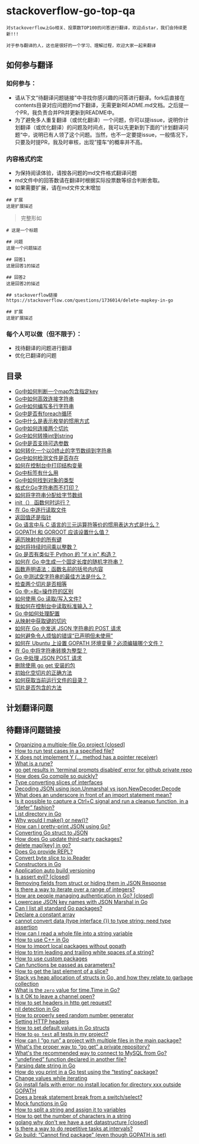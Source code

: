 # stackoverflow-go-top-qa

    对stackoverflow上Go相关、投票数TOP100的问答进行翻译，欢迎点star，我们会持续更新!!!

    对于参与翻译的人，这也是很好的一个学习、理解过程，欢迎大家一起来翻译

## 如何参与翻译
### 如何参与：
* 请从下文“待翻译问题链接”中寻找你感兴趣的问答进行翻译。fork后直接在contents目录对应问题的md下翻译，无需更新README.md文档。之后提一个PR，我负责合并PR并更新到README中。
* 为了避免多人重复翻译（或优化翻译）一个问题，你可以提issue，说明你计划翻译（或优化翻译）的问题及时间点，我可以先更新到下面的”计划翻译问题“中，说明已有人领了这个问题。当然，也不一定要提issue，一般情况下，只要及时提PR，我及时审核，出现”撞车“的概率并不高。

### 内容格式约定
* 为保持阅读体验，请按各问题的md文件格式翻译问题
* md文件中的回答数请在翻译时根据实际投票数等综合判断舍取。
* 如果需要扩展，请在md文件文末增加
```
## 扩展
这是扩展描述
```

>完整形如
```
# 这是一个标题

## 问题
这是一个问题描述

## 回答1
这是回答1的描述

## 回答2
这是回答2的描述

## stackoverflow链接
https://stackoverflow.com/questions/1736014/delete-mapkey-in-go

## 扩展
这是扩展描述
```

### 每个人可以做（但不限于）：
* 找待翻译的问题进行翻译
* 优化已翻译的问题

## 目录
* [Go中如何判断一个map包含指定key](contents/how-to-check-if-a-map-contains-a-key-in-go.md)
* [Go中如何高效连接字符串](contents/how-to-efficiently-concatenate-strings-in-go.md)
* [Go中如何编写多行字符串](contents/how-do-you-write-multiline-strings-in-go.md)
* [Go中是否有foreach循环](contents/is-there-a-foreach-loop-in-go.md)
* [Go中什么是表示枚举的惯用方式](contents/what-is-an-idiomatic-way-of-representing-enums-in-go.md)
* [Go中如何连接两个切片](contents/concatenate-two-slices-in-go.md)
* [Go中如何转换int到string](contents/how-to-convert-an-int-value-to-string-in-go.md)
* [Go中是否支持可选参数](contents/optional-parameters-in-go.md)
* [如何转化一个以0终止的字节数组到字符串](contents/how-can-i-convert-a-zero-terminated-byte-array-to-string.md)
* [Go中如何检测文件是否存在](contents/how-to-check-if-a-file-exists-in-go.md)
* [如何在控制台中打印结构变量](contents/how-to-print-struct-variables-in-console.md)
* [Go中标签有什么用](contents/what-are-the-uses-for-tags-in-go.md)
* [Go中如何找到对象的类型](contents/how-to-find-the-type-of-an-object-in-go.md)
* [格式化Go字符串而不打印？](contents/format-a-go-string-without-printing.md)
* [如何将字符串分配给字节数组](contents/how-to-assign-string-to-bytes-array.md)
* [init（） 函数何时运行？](contents/when-is-the-init-function-run.md)
* [在 Go 中逐行读取文件](contents/reading-a-file-line-by-line-in-go.md)
* [返回值还是指针](contents/pointers-vs-values-in-parameters-and-return-values.md)
* [Go 语言中与 C 语言的三元运算符等价的惯用表达方式是什么？](contents/what-is-the-idiomatic-go-equivalent-of-cs-ternary-operator.md)
* [GOPATH 和 GOROOT 应该设置什么值？](contents/what-should-be-the-values-of-gopath-and-goroot.md)
* [遍历映射中的所有键](contents/iterating-over-all-the-keys-of-a-map.md)
* [如何将持续时间乘以整数？](contents/how-to-multiply-duration-by-integer.md)
* [Go 是否有类似于 Python 的 "if x in" 构造？](contents/does-go-have-if-x-in-construct-similar-to-python.md)
* [如何在 Go 中生成一个固定长度的随机字符串？](contents/how-to-generate-a-random-string-of-a-fixed-length-in-go.md)
* [函数声明语法：函数名前的括号内内容](contents/function-declaration-syntax-things-in-parenthesis-before-function-name.md)
* [Go 中测试空字符串的最佳方法是什么？](contents/what-is-the-best-way-to-test-for-an-empty-string-in-go.md)
* [检查两个切片是否相等](contents/checking-the-equality-of-two-slices.md)
* [Go 中:=和=操作符的区别](contents/difference-between-and-operators-in-go.md)
* [如何使用 Go 读取/写入文件?](contents/how-to-read-write-from-to-file-using-go.md)
* [我如何在控制台中读取标准输入？](contents/how-to-read-from-standard-input-in-the-console.md)
* [Go 中如何处理配置](contents/how-to-handle-configuration-in-go.md)
* [从映射中获取键的切片](contents/getting-a-slice-of-keys-from-a-map.md)
* [如何在 Go 中发送 JSON 字符串的 POST 请求](contents/how-do-i-send-a-json-string-in-a-post-request-in-go.md)
* [如何避免令人烦恼的错误“已声明但未使用”](contents/how-to-avoid-annoying-error-declared-and-not-used.md)
* [如何在 Ubuntu 上设置 GOPATH 环境变量？必须编辑哪个文件？](contents/how-do-i-set-the-gopath-environment-variable-on-ubuntu-what-file-must-i-edit.md)
* [在 Go 中将字符串转换为整型？](contents/convert-string-to-integer-type-in-go.md)
* [Go 中处理 JSON POST 请求](contents/handling-json-post-request-in-go.md)
* [删除使用 go get 安装的包](contents/removing-packages-installed-with-go-get.md)
* [初始化空切片的正确方法](contents/correct-way-to-initialize-empty-slice.md)
* [如何获取当前运行文件的目录？](contents/how-to-get-the-directory-of-the-currently-running-file.md)
* [切片是否包含的方法](contents/contains-method-for-a-slice.md)
## 计划翻译问题

## 待翻译问题链接
* [Organizing a multiple-file Go project [closed]](https://stackoverflow.com/questions/9985559/organizing-a-multiple-file-go-project)
* [How to run test cases in a specified file?](https://stackoverflow.com/questions/16935965/how-to-run-test-cases-in-a-specified-file)
* [X does not implement Y (… method has a pointer receiver)](https://stackoverflow.com/questions/40823315/x-does-not-implement-y-method-has-a-pointer-receiver)
* [What is a rune?](https://stackoverflow.com/questions/19310700/what-is-a-rune)
* [go get results in 'terminal prompts disabled' error for github private repo](https://stackoverflow.com/questions/32232655/go-get-results-in-terminal-prompts-disabled-error-for-github-private-repo)
* [How does Go compile so quickly?](https://stackoverflow.com/questions/2976630/how-does-go-compile-so-quickly)
* [Type converting slices of interfaces](https://stackoverflow.com/questions/12753805/type-converting-slices-of-interfaces)
* [Decoding JSON using json.Unmarshal vs json.NewDecoder.Decode](https://stackoverflow.com/questions/21197239/decoding-json-using-json-unmarshal-vs-json-newdecoder-decode)
* [What does an underscore in front of an import statement mean?](https://stackoverflow.com/questions/21220077/what-does-an-underscore-in-front-of-an-import-statement-mean)
* [Is it possible to capture a Ctrl+C signal and run a cleanup function, in a “defer” fashion?](https://stackoverflow.com/questions/11268943/is-it-possible-to-capture-a-ctrlc-signal-and-run-a-cleanup-function-in-a-defe)
* [List directory in Go](https://stackoverflow.com/questions/14668850/list-directory-in-go)
* [Why would I make() or new()?](https://stackoverflow.com/questions/9320862/why-would-i-make-or-new)
* [How can I pretty-print JSON using Go?](https://stackoverflow.com/questions/19038598/how-can-i-pretty-print-json-using-go)
* [Converting Go struct to JSON](https://stackoverflow.com/questions/8270816/converting-go-struct-to-json)
* [How does Go update third-party packages?](https://stackoverflow.com/questions/10383498/how-does-go-update-third-party-packages)
* [delete map[key] in go?](https://stackoverflow.com/questions/1736014/delete-mapkey-in-go)
* [Does Go provide REPL?](https://stackoverflow.com/questions/8513609/does-go-provide-repl)
* [Convert byte slice to io.Reader](https://stackoverflow.com/questions/29746123/convert-byte-slice-to-io-reader)
* [Constructors in Go](https://stackoverflow.com/questions/18125625/constructors-in-go)
* [Application auto build versioning](https://stackoverflow.com/questions/11354518/application-auto-build-versioning)
* [Is assert evil? [closed]](https://stackoverflow.com/questions/1854302/is-assert-evil)
* [Removing fields from struct or hiding them in JSON Response](https://stackoverflow.com/questions/17306358/removing-fields-from-struct-or-hiding-them-in-json-response)
* [Is there a way to iterate over a range of integers?](https://stackoverflow.com/questions/21950244/is-there-a-way-to-iterate-over-a-range-of-integers)
* [How are people managing authentication in Go? [closed]](https://stackoverflow.com/questions/25218903/how-are-people-managing-authentication-in-go)
* [Lowercase JSON key names with JSON Marshal in Go](https://stackoverflow.com/questions/11693865/lowercase-json-key-names-with-json-marshal-in-go)
* [Can I list all standard Go packages?](https://stackoverflow.com/questions/55807322/can-i-list-all-standard-go-packages)
* [Declare a constant array](https://stackoverflow.com/questions/13137463/declare-a-constant-array)
* [cannot convert data (type interface {}) to type string: need type assertion](https://stackoverflow.com/questions/14289256/cannot-convert-data-type-interface-to-type-string-need-type-assertion)
* [How can I read a whole file into a string variable](https://stackoverflow.com/questions/13514184/how-can-i-read-a-whole-file-into-a-string-variable)
* [How to use C++ in Go](https://stackoverflow.com/questions/1713214/how-to-use-c-in-go)
* [How to import local packages without gopath](https://stackoverflow.com/questions/17539407/how-to-import-local-packages-without-gopath)
* [How to trim leading and trailing white spaces of a string?](https://stackoverflow.com/questions/22688010/how-to-trim-leading-and-trailing-white-spaces-of-a-string)
* [How to use custom packages](https://stackoverflow.com/questions/15049903/how-to-use-custom-packages)
* [Can functions be passed as parameters?](https://stackoverflow.com/questions/12655464/can-functions-be-passed-as-parameters)
* [How to get the last element of a slice?](https://stackoverflow.com/questions/22535775/how-to-get-the-last-element-of-a-slice)
* [Stack vs heap allocation of structs in Go, and how they relate to garbage collection](https://stackoverflow.com/questions/10866195/stack-vs-heap-allocation-of-structs-in-go-and-how-they-relate-to-garbage-collec)
* [What is the `zero` value for time.Time in Go?](https://stackoverflow.com/questions/23051973/what-is-the-zero-value-for-time-time-in-go)
* [Is it OK to leave a channel open?](https://stackoverflow.com/questions/8593645/is-it-ok-to-leave-a-channel-open)
* [How to set headers in http get request?](https://stackoverflow.com/questions/12864302/how-to-set-headers-in-http-get-request)
* [nil detection in Go](https://stackoverflow.com/questions/20240179/nil-detection-in-go)
* [How to properly seed random number generator](https://stackoverflow.com/questions/12321133/how-to-properly-seed-random-number-generator)
* [Setting HTTP headers](https://stackoverflow.com/questions/12830095/setting-http-headers)
* [How to set default values in Go structs](https://stackoverflow.com/questions/37135193/how-to-set-default-values-in-go-structs)
* [How to `go test` all tests in my project?](https://stackoverflow.com/questions/16353016/how-to-go-test-all-tests-in-my-project)
* [How can I “go run” a project with multiple files in the main package?](https://stackoverflow.com/questions/28081486/how-can-i-go-run-a-project-with-multiple-files-in-the-main-package)
* [What's the proper way to “go get” a private repository?](https://stackoverflow.com/questions/27500861/whats-the-proper-way-to-go-get-a-private-repository)
* [What's the recommended way to connect to MySQL from Go?](https://stackoverflow.com/questions/11353679/whats-the-recommended-way-to-connect-to-mysql-from-go)
* [“undefined” function declared in another file?](https://stackoverflow.com/questions/28153203/undefined-function-declared-in-another-file)
* [Parsing date string in Go](https://stackoverflow.com/questions/25845172/parsing-date-string-in-go)
* [How do you print in a Go test using the “testing” package?](https://stackoverflow.com/questions/23205419/how-do-you-print-in-a-go-test-using-the-testing-package)
* [Change values while iterating](https://stackoverflow.com/questions/15945030/change-values-while-iterating)
* [Go install fails with error: no install location for directory xxx outside GOPATH](https://stackoverflow.com/questions/18149601/go-install-fails-with-error-no-install-location-for-directory-xxx-outside-gopat)
* [Does a break statement break from a switch/select?](https://stackoverflow.com/questions/11104085/does-a-break-statement-break-from-a-switch-select)
* [Mock functions in Go](https://stackoverflow.com/questions/19167970/mock-functions-in-go)
* [How to split a string and assign it to variables](https://stackoverflow.com/questions/16551354/how-to-split-a-string-and-assign-it-to-variables)
* [How to get the number of characters in a string](https://stackoverflow.com/questions/12668681/how-to-get-the-number-of-characters-in-a-string)
* [golang why don't we have a set datastructure [closed]](https://stackoverflow.com/questions/34018908/golang-why-dont-we-have-a-set-datastructure)
* [Is there a way to do repetitive tasks at intervals?](https://stackoverflow.com/questions/16466320/is-there-a-way-to-do-repetitive-tasks-at-intervals)
* [Go build: “Cannot find package” (even though GOPATH is set)](https://stackoverflow.com/questions/13214029/go-build-cannot-find-package-even-though-gopath-is-set)
